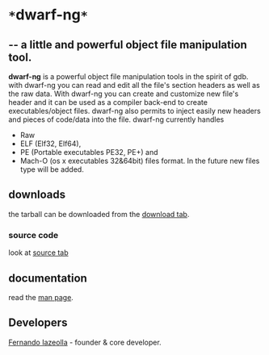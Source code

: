 # **`*`dwarf-ng`*`** #

## -- a little and powerful object file manipulation tool. ##

**dwarf-ng** is a powerful object file manipulation tools in the spirit of gdb. with dwarf-ng you can read and edit all the file's section headers as well as the raw data. With  dwarf-ng you  can create and customize new file's header and it can be used as a compiler back-end to create executables/object files. dwarf-ng also permits to  inject  easily  new  headers  and pieces  of  code/data  into the file.  dwarf-ng currently handles
  * Raw
  * ELF (Elf32, Elf64),
  * PE (Portable executables PE32, PE+) and
  * Mach-O (os x executables 32&64bit)
files format. In the future new files type will be added.



## downloads ##

the tarball can be downloaded from the [download tab](http://code.google.com/p/dwarf-ng/downloads/list).


### source code ###
look at [source tab](http://code.google.com/p/dwarf-ng/wiki/source_code_svn?tm=4)


## documentation ##
read the [man page](http://www.autistici.org/0xFE/src/dwarf-ng/xdwarf.man.html).

## Developers ##

[Fernando Iazeolla](http://www.autistici.org/0xFE) - founder & core developer.
